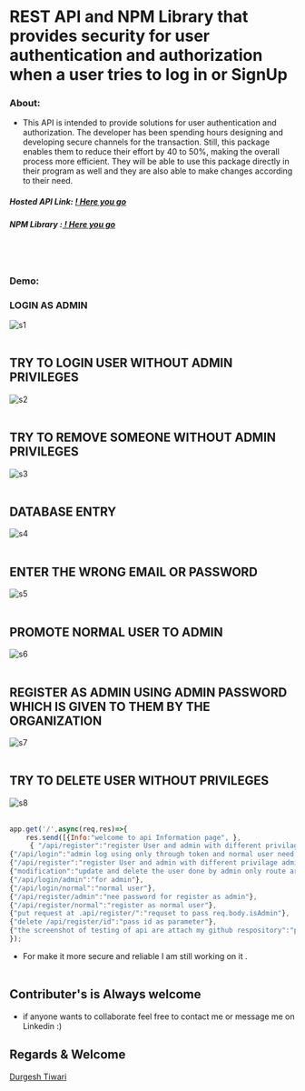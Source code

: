 # REST API and NPM Library that provides security for user authentication and authorization when a user tries to log in or SignUp

### About:
- This API is intended to provide solutions for user authentication and authorization. The developer has been spending hours designing and developing secure channels for the transaction. Still, this package enables them to reduce their effort by 40 to 50%, making the overall process more efficient. They will be able to use this package directly in their program as well and they are also able to make changes according to their need.

##### Hosted API Link: [ ! Here you go](https://authentiction-service.onrender.com/)

##### NPM Library :[ ! Here you go](https://www.npmjs.com/package/multiuserauthenticator)

<br><br>

### Demo:

### LOGIN AS ADMIN
![s1](https://github.com/blackhat955/internship_task_project_new/blob/main/intership_assingment_image_of_testing_api/login%20as%20admin.png) <br><br>
## TRY TO LOGIN USER WITHOUT ADMIN PRIVILEGES
![s2](https://github.com/blackhat955/internship_task_project_new/blob/main/intership_assingment_image_of_testing_api/try%20to%20login%20as%20admin%20without%20token.png)  <br><br>
## TRY TO REMOVE  SOMEONE WITHOUT ADMIN PRIVILEGES 
![s3](https://github.com/blackhat955/internship_task_project_new/blob/main/intership_assingment_image_of_testing_api/try%20to%20delete%20some%20without%20a%20valid%20token.png)  <br><br>
## DATABASE ENTRY 
![s4](https://github.com/blackhat955/internship_task_project_new/blob/main/intership_assingment_image_of_testing_api/entry%20of%20new%20user.png)  <br><br>
## ENTER THE WRONG EMAIL OR PASSWORD
![s5](https://github.com/blackhat955/internship_task_project_new/blob/main/intership_assingment_image_of_testing_api/try%20to%20update%20password%20for%20worng%20email.png)  <br><br>
## PROMOTE NORMAL USER TO ADMIN 
![s6](https://github.com/blackhat955/internship_task_project_new/blob/main/intership_assingment_image_of_testing_api/udate%20the%20user%20as%20admin%20postman%20put%20call.png)  <br><br>
## REGISTER AS ADMIN USING ADMIN PASSWORD WHICH IS GIVEN TO THEM BY THE ORGANIZATION
![s7](https://github.com/blackhat955/internship_task_project_new/blob/main/intership_assingment_image_of_testing_api/register%20as%20admin%20with%20admin%20password.png)  <br><br>
## TRY TO DELETE USER WITHOUT PRIVILEGES
![s8](https://github.com/blackhat955/internship_task_project_new/blob/main/intership_assingment_image_of_testing_api/try%20to%20delete%20some%20without%20a%20valid%20token.png)  <br><br>
```javascript
app.get('/',async(req,res)=>{
    res.send([{Info:"welcome to api Information page", },
     { "/api/register":"register User and admin with different privilage admin need to admin password for register"},
{"/api/login":"admin log using only through token and normal user need to send req.body having userId and password"},
{"/api/register":"register User and admin with different privilage admin need to admin password for register"},
{"modification":"update and delete the user done by admin only route are protected"},
{"/api/login/admin":"for admin"},
{"/api/login/normal":"normal user"},
{"/api/register/admin":"nee password for register as admin"},
{"/api/register/normal":"register as normal user"},
{"put request at .api/register/":"requset to pass req.body.isAdmin"},
{"delete /api/register/id":"pass id as parameter"},
{"the screenshot of testing of api are attach my github respository":"pls have a look"}])
});
```
- For make it  more secure and reliable I am still working on it  .<br><br>
## Contributer's is Always welcome 
- if anyone wants to collaborate feel free to contact me or message me on Linkedin    :)  <br>
## Regards & Welcome <br>

[Durgesh Tiwari](https://www.linkedin.com/in/durgesh98/)
